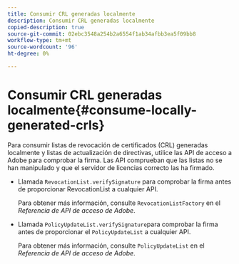 ```yaml
---
title: Consumir CRL generadas localmente
description: Consumir CRL generadas localmente
copied-description: true
source-git-commit: 02ebc3548a254b2a6554f1ab34afbb3ea5f09bb8
workflow-type: tm+mt
source-wordcount: '96'
ht-degree: 0%

---
```


# Consumir CRL generadas localmente{#consume-locally-generated-crls}

Para consumir listas de revocación de certificados (CRL) generadas localmente y listas de actualización de directivas, utilice las API de acceso a Adobe para comprobar la firma. Las API comprueban que las listas no se han manipulado y que el servidor de licencias correcto las ha firmado.

* Llamada `RevocationList.verifySignature` para comprobar la firma antes de proporcionar RevocationList a cualquier API.

  Para obtener más información, consulte `RevocationListFactory` en el *Referencia de API de acceso de Adobe*.

* Llamada `PolicyUpdateList.verifySignature`para comprobar la firma antes de proporcionar el `PolicyUpdateList` a cualquier API.

  Para obtener más información, consulte `PolicyUpdateList` en el *Referencia de API de acceso de Adobe*.
